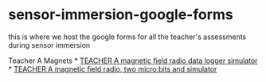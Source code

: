 # sensor-immersion-google-forms
this is where we host the google forms for all the teacher's assessments during sensor immersion

Teacher A
    Magnets
        * [TEACHER A magnetic field radio data logger simulator](https://docs.google.com/forms/d/e/1FAIpQLScnAB9bMY2Oi234PsMJAwNb5KcrPF7NqbA_NkTgKpIigm1Ydw/viewform?usp=sf_link)
        * [TEACHER A magnetic field radio, two micro:bits and simulator](https://docs.google.com/forms/d/e/1FAIpQLSd6hJBnREZ60E1x8Nj7lPJAh3y_sgkYI5k5RLhy-pSJFDsEgg/viewform?usp=sf_link)
        
